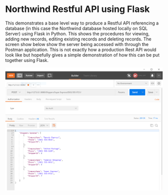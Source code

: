 # Northwind Restful API using Flask


This demonstrates a base level way to produce a Restful API referencing a database (in this case the Northwind database hosted locally on SQL Server) using Flask in Python.  This shows the procedures for viewing, adding new records, editing existing records and deleting records.  The screen show below show the server being accessed with through the Postman application.  This is not exactly how a production Rest API would look like but hopefully gives a simple demonstration of how this can be put together using Flask. 


![](Postman.PNG)
